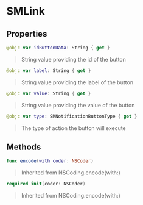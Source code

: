 # SMLink

## Properties
```swift
@objc var idButtonData: String { get }
```

>String value providing the id of the button

```swift
@objc var label: String { get }
```

>String value providing the label of the button

```swift
@objc var value: String { get }
```

>String value providing the value of the button

```swift
@objc var type: SMNotificationButtonType { get }
```

>The type of action the button will execute

## Methods
```swift
func encode(with coder: NSCoder)
```

>Inherited from NSCoding.encode(with:)

```swift
required init(coder: NSCoder)
```

>Inherited from NSCoding.encode(with:)
